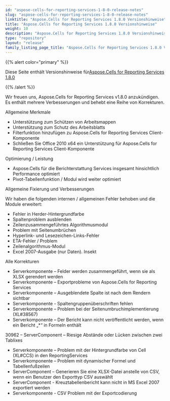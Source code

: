 ```yaml
---
id: "aspose-cells-for-reporting-services-1-8-0-release-notes"
slug: "aspose-cells-for-reporting-services-1-8-0-release-notes"
linktitle: "Aspose.Cells for Reporting Services 1.8.0 Versionshinweise"
title: "Aspose.Cells for Reporting Services 1.8.0 Versionshinweise"
weight: 10
description: "Aspose.Cells for Reporting Services 1.8.0 Versionshinweise – the latest updates and fixes."
type: "repository"
layout: "release"
family_listing_page_title: "Aspose.Cells for Reporting Services 1.8.0 Versionshinweise"
---
```

{{% alert color="primary" %}} 

 Diese Seite enthält Versionshinweise für[Aspose.Cells for Reporting Services 1.8.0](https://releases.aspose.com/cells/reportingservices/new-releases/aspose.cells-for-reporting-services-1.8.0/)

{{% /alert %}} 

 Wir freuen uns, Aspose.Cells for Reporting Services v1.8.0 anzukündigen. Es enthält mehrere Verbesserungen und behebt eine Reihe von Korrekturen.

 Allgemeine Merkmale



- Unterstützung zum Schützen von Arbeitsmappen
- Unterstützung zum Schutz des Arbeitsblatts
- Filterfunktion hinzufügen zu
 Aspose.Cells for Reporting Services Client-Komponente
- Schließen Sie Office 2010 x64 ein
 Unterstützung für Aspose.Cells for Reporting Services Client-Komponente



 Optimierung / Leistung

- Aspose.Cells für die Berichterstattung
 Services insgesamt hinsichtlich Performance optimiert
- Pivot-Tabellenfunktion / Modul
 wird weiter optimiert



 Allgemeine Fixierung und Verbesserungen



 Wir haben die folgenden internen / allgemeinen Fehler behoben und die Module erweitert:



- Fehler in Herder-Hintergrundfarbe
- Spaltenproblem ausblenden
- Zeilenzusammengeführtes Algorithmusmodul
- Problem mit Seitenumbrüchen
- Hyperlink- und Lesezeichen-Links-Fehler
- ETA-Fehler / Problem
- Zeilenalgorithmus-Modul
- Excel 2007-Ausgabe (nur Daten).
 Insekt





 Alle Korrekturen



- Serverkomponente – Felder werden zusammengeführt, wenn sie als XLSX gerendert werden
- Serverkomponente – Exportprobleme von Aspose.Cells for Reporting Services
- Serverkomponente – Ausgeblendete Spalte ist nach dem Rendern sichtbar
- Serverkomponente - Spaltengruppenüberschriften fehlen
- Serverkomponente – Problem bei der Seitenumbruchimplementierung (XL#38567)
- Serverkomponente – Der Bericht kann nicht veröffentlicht werden, wenn ein Bericht „*“ in Formeln enthält

 30962 – ServerComponent – Riesige Abstände oder Lücken zwischen zwei Tablixes

- Serverkomponente – Problem mit der Hintergrundfarbe von Cell (XL#CCS) in den ReportingServices
- Serverkomponente – Problem mit dynamischer Formel und Tabellenfußzeilen
- ServerComponent – Generieren Sie eine XLSX-Datei anstelle von CSV, wenn ein Benutzer den Exporttyp CSV auswählt
- ServerComponent - Kreuztabellenbericht kann nicht in MS Excel 2007 exportiert werden
- Serverkomponente - CSV Problem mit der Exportcodierung


